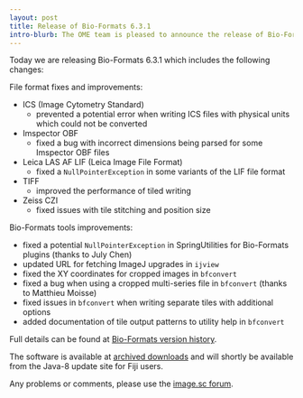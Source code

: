 ```yaml
---
layout: post
title: Release of Bio-Formats 6.3.1
intro-blurb: The OME team is pleased to announce the release of Bio-Formats 6.3.1
---
```


Today we are releasing Bio-Formats 6.3.1 which includes the following changes:

File format fixes and improvements:

* ICS (Image Cytometry Standard)
  * prevented a potential error when writing ICS files with physical units which could not be converted
* Imspector OBF
  * fixed a bug with incorrect dimensions being parsed for some Imspector OBF files
* Leica LAS AF LIF (Leica Image File Format)
  * fixed a `NullPointerException` in some variants of the LIF file format
* TIFF
  * improved the performance of tiled writing
* Zeiss CZI
  * fixed issues with tile stitching and position size

Bio-Formats tools improvements:

* fixed a potential `NullPointerException` in SpringUtilities for Bio-Formats plugins (thanks to July Chen)
* updated URL for fetching ImageJ upgrades in ``ijview``
* fixed the XY coordinates for cropped images in ``bfconvert``
* fixed a bug when using a cropped multi-series file in ``bfconvert`` (thanks to Matthieu Moisse)
* fixed issues in ``bfconvert`` when writing separate tiles with additional options
* added documentation of tile output patterns to utility help in ``bfconvert``


Full details can be found at [Bio-Formats version history](https://docs.openmicroscopy.org/bio-formats/6.3.1/about/whats-new.html).

The software is available at [archived downloads](https://downloads.openmicroscopy.org/bio-formats/6.3.1)
and will shortly be available from the Java-8 update site for Fiji users.

Any problems or comments, please use the [image.sc forum](https://forum.image.sc/tags/bio-formats).
